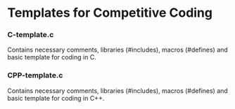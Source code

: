 # Templates for Competitive Coding


### C-template.c

Contains necessary comments, libraries (#includes), macros (#defines) and basic template for coding in C.


### CPP-template.c

Contains necessary comments, libraries (#includes), macros (#defines) and basic template for coding in C++.

